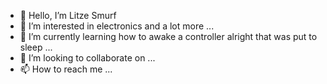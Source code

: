 - 👋 Hello, I’m Litze Smurf
- 👀 I’m interested in electronics and a lot more ...
- 🌱 I’m currently learning how to awake a controller alright that was put to sleep ...
- 💞️ I’m looking to collaborate on ...
- 📫 How to reach me ...

<!---
Litze Smurf is a ✨ special ✨ repository because its `README.md` (this file) appears on your GitHub profile.
You can click the Preview link to take a look at your changes.
--->
